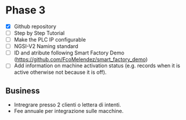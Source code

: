 # Phase 3

- [x] Github repository
- [ ] Step by Step Tutorial
- [ ] Make the PLC IP configurable
- [ ] NGSI-V2 Naming standard
- [ ] ID and atribute following Smart Factory Demo (https://github.com/FcoMelendez/smart_factory_demo)
- [ ] Add information on machine activation status (e.g. records when it is active otherwise not because it is off).

## Business
- Intregrare presso 2 clienti o lettera di intenti.
- Fee annuale per integrazione sulle macchine.
